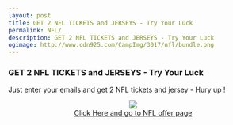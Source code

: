 ```yaml
---
layout: post
title: GET 2 NFL TICKETS and JERSEYS - Try Your Luck
permalink: NFL/
description: GET 2 NFL TICKETS and JERSEYS - Try Your Luck
ogimage: http://www.cdn925.com/CampImg/3017/nfl/bundle.png
---
```


<div class="jumbotron">
 <h3>GET 2 NFL TICKETS and JERSEYS - Try Your Luck</h3>
  <p>Just enter your emails and get 2 NFL tickets and jersey - Hury up !</p>
  <center><img src="http://www.cdn925.com/CampImg/3017/nfl/bundle.png" /><br/>
  <a class="btn btn-primary btn-lg" href="http://chlcotrk.com/mt/y254x28494y233t224q2u234/" role="button">Click Here and go to NFL offer page</a><br/></center>
</div>
